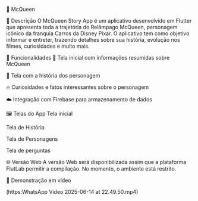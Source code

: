 🚗 McQueen 

📖 Descrição
O McQueen Story App é um aplicativo desenvolvido em Flutter que apresenta toda a trajetória do Relâmpago McQueen, personagem icônico da franquia Carros da Disney Pixar. O aplicativo tem como objetivo informar e entreter, trazendo detalhes sobre sua história, evolução nos filmes, curiosidades e muito mais.

🎯 Funcionalidades
🏁 Tela inicial com informações resumidas sobre McQueen

📜 Tela com a história dos personagem

🔥 Curiosidades e fatos interessantes sobre o personagem

☁️ Integração com Firebase para armazenamento de dados

🖼️ Telas do App
Tela inicial

Tela de História

Tela de Personagens 

Tela de perguntas 

🌐 Versão Web
A versão Web será disponibilizada assim que a plataforma FlutLab permitir a compilação. No momento, o ambiente está restrito.

🎥 Demonstração em vídeo

(https:WhatsApp Video 2025-06-14 at 22.49.50.mp4)

